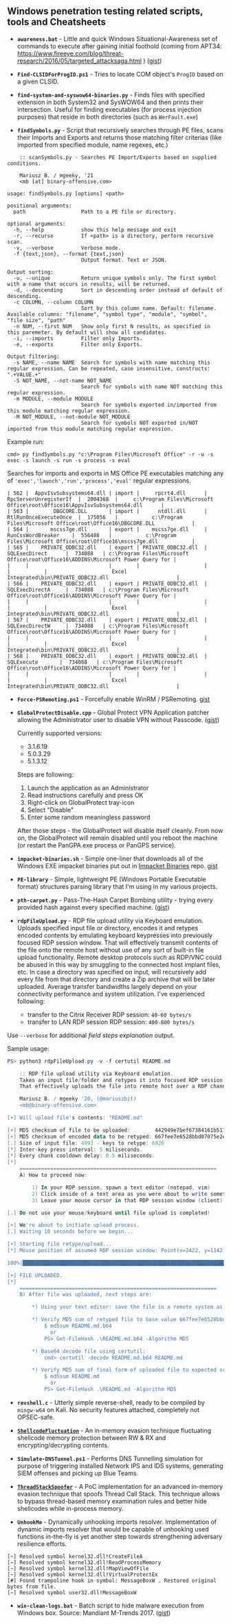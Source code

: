## Windows penetration testing related scripts, tools and Cheatsheets


- **`awareness.bat`** - Little and quick Windows Situational-Awareness set of commands to execute after gaining initial foothold (coming from APT34: https://www.fireeye.com/blog/threat-research/2016/05/targeted_attacksaga.html ) ([gist](https://gist.github.com/mgeeky/237b48e0bb6546acb53696228ab50794))

- **`Find-CLSIDForProgID.ps1`** - Tries to locate COM object's `ProgID` based on a given CLSID.

- **`find-system-and-syswow64-binaries.py`** - Finds files with specified extension in both System32 and SysWOW64 and then prints their intersection. Useful for finding executables (for process injection purposes) that reside in both directories (such as `WerFault.exe`)


- **`findSymbols.py`** - Script that recursively searches through PE files, scans their Imports and Exports and returns those matching filter criterias (like imported from specified module, name regexes, etc.)

```
    :: scanSymbols.py - Searches PE Import/Exports based on supplied conditions.

    Mariusz B. / mgeeky, '21
    <mb [at] binary-offensive.com>

usage: findSymbols.py [options] <path>

positional arguments:
  path                  Path to a PE file or directory.

optional arguments:
  -h, --help            show this help message and exit
  -r, --recurse         If <path> is a directory, perform recursive scan.
  -v, --verbose         Verbose mode.
  -f {text,json}, --format {text,json}
                        Output format. Text or JSON.

Output sorting:
  -u, --unique          Return unique symbols only. The first symbol with a name that occurs in results, will be returned.
  -d, --descending      Sort in descending order instead of default of descending.
  -c COLUMN, --column COLUMN
                        Sort by this column name. Default: filename. Available columns: "filename", "symbol type", "module", "symbol", "file size", "path"
  -n NUM, --first NUM   Show only first N results, as specified in this paremeter. By default will show all candidates.
  -i, --imports         Filter only Imports.
  -e, --exports         Filter only Exports.

Output filtering:
  -s NAME, --name NAME  Search for symbols with name matching this regular expression. Can be repeated, case insensitive, constructs: ".+VALUE.+"
  -S NOT_NAME, --not-name NOT_NAME
                        Search for symbols with name NOT matching this regular expression.
  -m MODULE, --module MODULE
                        Search for symbols exported in/imported from this module matching regular expression.
  -M NOT_MODULE, --not-module NOT_MODULE
                        Search for symbols NOT exported in/NOT imported from this module matching regular expression.
```
  
  Example run:
```
cmd> py findSymbols.py "c:\Program Files\Microsoft Office" -r -u -s exec -s launch -s run -s process -s eval
```

  Searches for imports and exports in MS Office PE executables matching any of `'exec','launch','run','process','eval'` regular expressions.

```
| 562 |  AppvIsvSubsystems64.dll | import |     rpcrt4.dll      |  RpcServerUnregisterIf  |  2004368  |     c:\Program Files\Microsoft Office\root\Office16\AppvIsvSubsystems64.dll      |
| 563 |        DBGCORE.DLL       | import |      ntdll.dll      |  RtlRunOnceExecuteOnce  |  175056   |           c:\Program Files\Microsoft Office\root\Office16\DBGCORE.DLL            |
| 564 |       mscss7ge.dll       | export |    mscss7ge.dll     |    RunCssWordBreaker    |  556488   |           c:\Program Files\Microsoft Office\root\Office16\mscss7ge.dll           |
| 565 |    PRIVATE_ODBC32.dll    | export | PRIVATE_ODBC32.dll  |      SQLExecDirect      |  734088   | c:\Program Files\Microsoft Office\root\Office16\ADDINS\Microsoft Power Query for |
|     |                          |        |                     |                         |           |                     Excel Integrated\bin\PRIVATE_ODBC32.dll                      |
| 566 |    PRIVATE_ODBC32.dll    | export | PRIVATE_ODBC32.dll  |      SQLExecDirectA     |  734088   | c:\Program Files\Microsoft Office\root\Office16\ADDINS\Microsoft Power Query for |
|     |                          |        |                     |                         |           |                     Excel Integrated\bin\PRIVATE_ODBC32.dll                      |
| 567 |    PRIVATE_ODBC32.dll    | export | PRIVATE_ODBC32.dll  |      SQLExecDirectW     |  734088   | c:\Program Files\Microsoft Office\root\Office16\ADDINS\Microsoft Power Query for |
|     |                          |        |                     |                         |           |                     Excel Integrated\bin\PRIVATE_ODBC32.dll                      |
| 568 |    PRIVATE_ODBC32.dll    | export | PRIVATE_ODBC32.dll  |        SQLExecute       |  734088   | c:\Program Files\Microsoft Office\root\Office16\ADDINS\Microsoft Power Query for |
|     |                          |        |                     |                         |           |                     Excel Integrated\bin\PRIVATE_ODBC32.dll                      |
```


- **`Force-PSRemoting.ps1`** - Forcefully enable WinRM / PSRemoting. [gist](https://gist.github.com/mgeeky/313c22def5c86d7a529f41e5b6ff79b8)

- **`GlobalProtectDisable.cpp`** - Global Protect VPN Application patcher allowing the Administrator user to disable VPN without Passcode. ([gist](https://gist.github.com/mgeeky/54ac676226a1a4bd9fd8653e24adc2e9))

    Currently supported versions:
    - 3.1.6.19
    - 5.0.3.29
    - 5.1.3.12

    Steps are following:
    
    1. Launch the application as an Administrator
    2. Read instructions carefully and press OK
    3. Right-click on GlobalProtect tray-icon
    4. Select "Disable"
    5. Enter some random meaningless password
    
    After those steps - the GlobalProtect will disable itself cleanly. 
    From now on, the GlobalProtect will remain disabled until you reboot the machine (or restart the PanGPA.exe process or PanGPS service).

- **`impacket-binaries.sh`** - Simple one-liner that downloads all of the Windows EXE impacket binaries put out in [Impacket Binaries](https://github.com/ropnop/impacket_static_binaries) repo. [gist](https://gist.github.com/mgeeky/2f990f14f1e7cf78fce21b8761234604)

- **`PE-library`** - Simple, lightweight PE (Windows Portable Executable format) structures parsing library that I'm using in my various projects.

- **`pth-carpet.py`** - Pass-The-Hash Carpet Bombing utility - trying every provided hash against every specified machine. ([gist](https://gist.github.com/mgeeky/3018bf3643f80798bde75c17571a38a9))

- **`rdpFileUpload.py`** - RDP file upload utility via Keyboard emulation. Uploads specified input file or directory, encodes it and retypes encoded contents by emulating keyboard keypresses into previously focused RDP session window. That will effectively transmit contents of the file onto the remote host without use of any sort of built-in file upload functionality. Remote desktop protocols such as RDP/VNC could be abused in this way by smuggling to the connected host implant files, etc. In case a directory was specified on input, will recursively add every file from that directory and create a Zip archive that will be later uploaded. Average transfer bandwidths largely depend on your connectivity performance and system utilization.
I've experienced following:
   * transfer to the Citrix Receiver RDP session: `40-60 bytes/s`
   * transfer to LAN RDP session RDP session: `400-800 bytes/s`

Use `--verbose` for additional _field steps explanation_ output.

Sample usage:

```powershell
PS> python3 rdpFileUpload.py -v -f certutil README.md

    :: RDP file upload utility via Keyboard emulation.
    Takes an input file/folder and retypes it into focused RDP session window.
    That effectively uploads the file into remote host over a RDP channel.

    Mariusz B. / mgeeky '20, (@mariuszbit)
    <mb@binary-offensive.com>

[+] Will upload file's contents: "README.md"

[+] MD5 checksum of file to be uploaded:        442949e7bef67384161b511c2dd3e6bb
[+] MD5 checksum of encoded data to be retyped: 667fee7e6528bbd07075e2e54f7fee69
[.] Size of input file: 4993 - keys to retype: 6926
[*] Inter-key press interval: 5 miliseconds.
[*] Every chunk cooldown delay: 0.5 miliseconds.
[*]
    ================================================================
    A) How to proceed now:

        1) In your RDP session, spawn a text editor (notepad, vim)
        2) Click inside of a text area as you were about to write something.
        3) Leave your mouse cursor in that RDP session window (client) having that window focused

[.] Do not use your mouse/keyboard until file upload is completed!

[+] We're about to initiate upload process.
[.] Waiting 10 seconds before we begin...

[+] Starting file retype/upload...
[*] Mouse position of assumed RDP session window: Point(x=2422, y=1142)

100%|███████████████████████████████████████████████████████████████████| 6926/6926 [01:07<00:00, 45.52characters/s]

[+] FILE UPLOADED.
[*]
    ================================================================
    B) After file was uploaded, next steps are:

        *) Using your text editor: save the file in a remote system as "README.md.b64"

        *) Verify MD5 sum of retyped file to base value 667fee7e6528bbd07075e2e54f7fee69:
            $ md5sum README.md.b64
              or
            PS> Get-FileHash .\README.md.b64 -Algorithm MD5

        *) Base64 decode file using certutil:
            cmd> certutil -decode README.md.b64 README.md

        *) Verify MD5 sum of final form of uploaded file to expected original value 442949e7bef67384161b511c2dd3e6bb:
            $ md5sum README.md
              or
            PS> Get-FileHash .\README.md -Algorithm MD5
```

- **`revshell.c`** - Utterly simple reverse-shell, ready to be compiled by `mingw-w64` on Kali. No security features attached, completely not OPSEC-safe.

- [**`ShellcodeFluctuation`**](https://github.com/mgeeky/ShellcodeFluctuation) - An in-memory evasion technique fluctuating shellcode memory protection between RW & RX and encrypting/decrypting contents.

- **`Simulate-DNSTunnel.ps1`** - Performs DNS Tunnelling simulation for purpose of triggering installed Network IPS and IDS systems, generating SIEM offenses and picking up Blue Teams.

- [**`ThreadStackSpoofer`**](https://github.com/mgeeky/ThreadStackSpoofer) - A PoC implementation for an advanced in-memory evasion technique that spoofs Thread Call Stack. This technique allows to bypass thread-based memory examination rules and better hide shellcodes while in-process memory.

- **`UnhookMe`** - Dynamically unhooking imports resolver. Implementation of dynamic imports resolver that would be capable of unhooking used functions in-the-fly is yet another step towards strengthening adversary resilience efforts. 

```
[~] Resolved symbol kernel32.dll!CreateFileA
[~] Resolved symbol kernel32.dll!ReadProcessMemory
[~] Resolved symbol kernel32.dll!MapViewOfFile
[~] Resolved symbol kernel32.dll!VirtualProtectEx
[#] Found trampoline hook in symbol: MessageBoxW . Restored original bytes from file.
[~] Resolved symbol user32.dll!MessageBoxW
```


- **`win-clean-logs.bat`** - Batch script to hide malware execution from Windows box. Source: Mandiant M-Trends 2017. ([gist](https://gist.github.com/mgeeky/3561be7e697c62f543910851c0a26d00))
